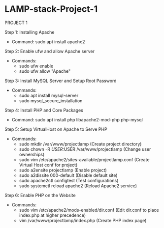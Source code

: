 # LAMP-stack-Project-1

PROJECT 1

Step 1: Installing Apache
* Command: sudo apt install apache2 




Step 2: Enable ufw and allow Apache server
* Commands:
    * sudo ufw enable
    * sudo ufw allow "Apache" 

Step 3: Install MySQL Server and Setup Root Password
* Commands:
    * sudo apt install mysql-server
    * sudo mysql_secure_installation 

Step 4: Install PHP and Core Packages
* Command: sudo apt install php libapache2-mod-php php-mysql 

Step 5: Setup VirtualHost on Apache to Serve PHP
* Commands:
    * sudo mkdir /var/www/projectlamp (Create project directory)
    * sudo chown -R $USER:$USER /var/www/projectlamp (Change user ownerships)
    * sudo vim /etc/apache2/sites-available/projectlamp.conf (Create Virtual Host conf for project)
    * sudo a2ensite projectlamp (Enable project)
    * sudo a2dissite 000-default (Disable default site)
    * sudo apache2ctl configtest (Test configurations)
    * sudo systemctl reload apache2 (Reload Apache2 service) 

Step 6: Enable PHP on the Website
* Commands:
    * sudo vim /etc/apache2/mods-enabled/dir.conf (Edit dir.conf to place index.php at higher precedence)
    * vim /var/www/projectlamp/index.php (Create PHP index page) 


